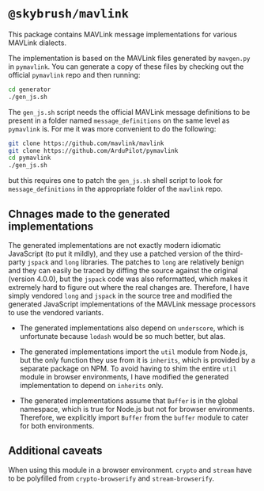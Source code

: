 # `@skybrush/mavlink`

This package contains MAVLink message implementations for various MAVLink
dialects.

The implementation is based on the MAVLink files generated by `mavgen.py` in
`pymavlink`. You can generate a copy of these files by checking out the
official `pymavlink` repo and then running:

```sh
cd generator
./gen_js.sh
```

The `gen_js.sh` script needs the official MAVLink message definitions to be
present in a folder named `message_definitions` on the same level as
`pymavlink` is. For me it was more convenient to do the following:

```sh
git clone https://github.com/mavlink/mavlink
git clone https://github.com/ArduPilot/pymavlink
cd pymavlink
./gen_js.sh
```

but this requires one to patch the `gen_js.sh` shell script to look for
`message_definitions` in the appropriate folder of the `mavlink` repo.

## Chnages made to the generated implementations

The generated implementations are not exactly modern idiomatic
JavaScript (to put it mildly), and they use a patched version of the
third-party `jspack` and `long` libraries. The patches to `long` are relatively
benign and they can easily be traced by diffing the source against the original
(version 4.0.0), but the `jspack` code was also reformatted, which makes it
extremely hard to figure out where the real changes are. Therefore, I have
simply vendored `long` and `jspack` in the source tree and modified the
generated JavaScript implementations of the MAVLink message processors to use
the vendored variants.

* The generated implementations also depend on `underscore`, which is
  unfortunate because `lodash` would be so much better, but alas.

* The generated implementations import the `util` module from Node.js, but the
  only function they use from it is `inherits`, which is provided by a separate
  package on NPM. To avoid having to shim the entire `util` module in browser
  environments, I have modified the generated implementation to depend on
  `inherits` only.

* The generated implementations assume that `Buffer` is in the global
  namespace, which is true for Node.js but not for browser environments.
  Therefore, we explicitly import `Buffer` from the `buffer` module to cater
  for both environments.

## Additional caveats

When using this module in a browser environment. `crypto` and `stream` have to
be polyfilled from `crypto-browserify` and `stream-browserify`.


